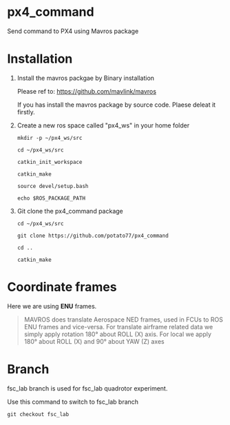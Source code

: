 # px4_command
Send command to PX4 using Mavros package


# Installation

1. Install the mavros packgae by Binary installation
   
    Please ref to: https://github.com/mavlink/mavros
    
    If you has install the mavros package by source code. Plaese deleat it firstly.
   
2. Create a new ros space called "px4_ws" in your home folder
  
    `mkdir -p ~/px4_ws/src`
  
    `cd ~/px4_ws/src`
  
    `catkin_init_workspace`
  
    `catkin_make`
  
    `source devel/setup.bash`
  
    `echo $ROS_PACKAGE_PATH`

3. Git clone the px4_command package
    
    `cd ~/px4_ws/src`
    
    `git clone https://github.com/potato77/px4_command`
    
    `cd ..`
    
    `catkin_make`
    
# Coordinate frames

   Here we are using **ENU** frames.

  >  MAVROS does translate Aerospace NED frames, used in FCUs to ROS ENU frames and vice-versa. For translate airframe related data we simply apply rotation 180° about ROLL (X) axis. For local we apply 180° about ROLL (X) and 90° about YAW (Z) axes

# Branch

fsc_lab branch is used for fsc_lab quadrotor experiment.
    
Use this command to switch to fsc_lab branch

`git checkout fsc_lab`
